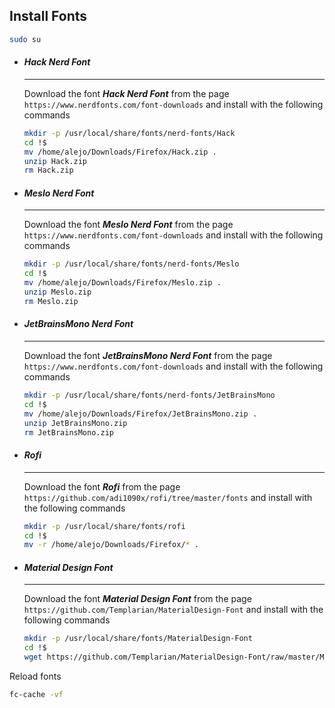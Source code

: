 ## Install Fonts
```bash
sudo su
```

- #### ***Hack Nerd Font***
	---
	Download the font ***Hack Nerd Font*** from the page `https://www.nerdfonts.com/font-downloads` and install with the following commands
	```bash
	mkdir -p /usr/local/share/fonts/nerd-fonts/Hack
	cd !$
	mv /home/alejo/Downloads/Firefox/Hack.zip .
	unzip Hack.zip
	rm Hack.zip
	```

- #### ***Meslo Nerd Font***
	---
	Download the font ***Meslo Nerd Font*** from the page `https://www.nerdfonts.com/font-downloads` and install with the following commands
	```bash
	mkdir -p /usr/local/share/fonts/nerd-fonts/Meslo
	cd !$
	mv /home/alejo/Downloads/Firefox/Meslo.zip .
	unzip Meslo.zip
	rm Meslo.zip
	```

- #### ***JetBrainsMono Nerd Font***
	---
	Download the font ***JetBrainsMono Nerd Font*** from the page `https://www.nerdfonts.com/font-downloads` and install with the following commands
	```bash
	mkdir -p /usr/local/share/fonts/nerd-fonts/JetBrainsMono
	cd !$
	mv /home/alejo/Downloads/Firefox/JetBrainsMono.zip .
	unzip JetBrainsMono.zip
	rm JetBrainsMono.zip
	```

- #### ***Rofi***
	---
	Download the font ***Rofi*** from the page `https://github.com/adi1090x/rofi/tree/master/fonts` and install with the following commands
	```bash
	mkdir -p /usr/local/share/fonts/rofi
	cd !$
	mv -r /home/alejo/Downloads/Firefox/* .
	```

- #### ***Material Design Font***
	---
	Download the font ***Material Design Font*** from the page `https://github.com/Templarian/MaterialDesign-Font` and install with the following commands
	```bash
	mkdir -p /usr/local/share/fonts/MaterialDesign-Font
	cd !$
	wget https://github.com/Templarian/MaterialDesign-Font/raw/master/MaterialDesignIconsDesktop.ttf
	```

Reload fonts
```bash
fc-cache -vf
```